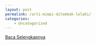 ```yaml
---
layout: post
permalink: /arti-mimpi-ditembak-lelaki/
categories:
    - Uncategorized
---
```


[Baca Selengkapnya](/10)